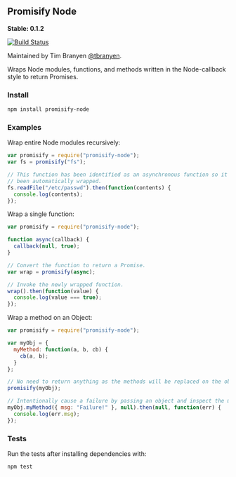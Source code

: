 Promisify Node
--------------

**Stable: 0.1.2** 

[![Build
Status](https://travis-ci.org/tbranyen/promisify-node.png?branch=master)](https://travis-ci.org/tbranyen/promisify-node)

Maintained by Tim Branyen [@tbranyen](http://twitter.com/tbranyen).

Wraps Node modules, functions, and methods written in the Node-callback style
to return Promises.

### Install ###

``` bash
npm install promisify-node
```

### Examples ###

Wrap entire Node modules recursively:

``` javascript
var promisify = require("promisify-node");
var fs = promisify("fs");

// This function has been identified as an asynchronous function so it has
// been automatically wrapped.
fs.readFile("/etc/passwd").then(function(contents) {
  console.log(contents);
});
```

Wrap a single function:

``` javascript
var promisify = require("promisify-node");

function async(callback) {
  callback(null, true);
}

// Convert the function to return a Promise.
var wrap = promisify(async);

// Invoke the newly wrapped function.
wrap().then(function(value) {
  console.log(value === true);
});
```

Wrap a method on an Object:

``` javascript
var promisify = require("promisify-node");

var myObj = {
  myMethod: function(a, b, cb) {
    cb(a, b);
  }
};

// No need to return anything as the methods will be replaced on the object.
promisify(myObj);

// Intentionally cause a failure by passing an object and inspect the message.
myObj.myMethod({ msg: "Failure!" }, null).then(null, function(err) {
  console.log(err.msg);
});
```

### Tests ###

Run the tests after installing dependencies with:

``` bash
npm test
```
